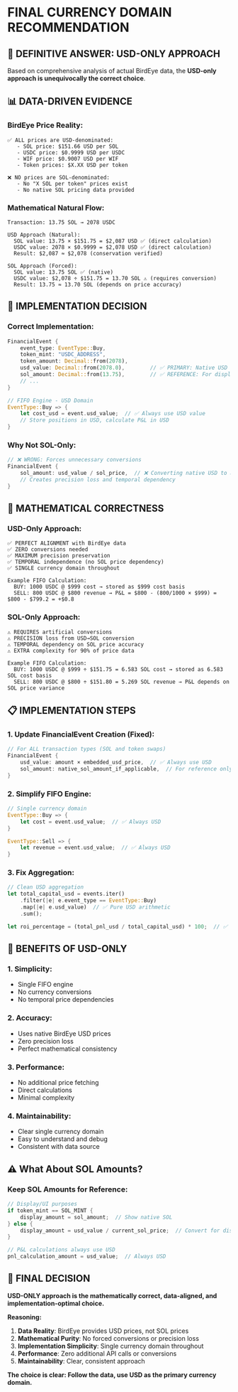 # FINAL CURRENCY DOMAIN RECOMMENDATION

## 🎯 **DEFINITIVE ANSWER: USD-ONLY APPROACH**

Based on comprehensive analysis of actual BirdEye data, the **USD-only approach is unequivocally the correct choice**.

## 📊 **DATA-DRIVEN EVIDENCE**

### **BirdEye Price Reality:**
```
✅ ALL prices are USD-denominated:
   - SOL price: $151.66 USD per SOL
   - USDC price: $0.9999 USD per USDC  
   - WIF price: $0.9007 USD per WIF
   - Token prices: $X.XX USD per token

❌ NO prices are SOL-denominated:
   - No "X SOL per token" prices exist
   - No native SOL pricing data provided
```

### **Mathematical Natural Flow:**
```
Transaction: 13.75 SOL → 2078 USDC

USD Approach (Natural):
  SOL value: 13.75 × $151.75 = $2,087 USD ✅ (direct calculation)
  USDC value: 2078 × $0.9999 = $2,078 USD ✅ (direct calculation)
  Result: $2,087 ≈ $2,078 (conservation verified)

SOL Approach (Forced):
  SOL value: 13.75 SOL ✅ (native)
  USDC value: $2,078 ÷ $151.75 = 13.70 SOL ⚠️ (requires conversion)
  Result: 13.75 ≈ 13.70 SOL (depends on price accuracy)
```

## 🔧 **IMPLEMENTATION DECISION**

### **Correct Implementation:**
```rust
FinancialEvent {
    event_type: EventType::Buy,
    token_mint: "USDC_ADDRESS",
    token_amount: Decimal::from(2078),
    usd_value: Decimal::from(2078.0),        // ✅ PRIMARY: Native USD from BirdEye
    sol_amount: Decimal::from(13.75),        // ✅ REFERENCE: For display/context
    // ...
}

// FIFO Engine - USD Domain
EventType::Buy => {
    let cost_usd = event.usd_value;  // ✅ Always use USD value
    // Store positions in USD, calculate P&L in USD
}
```

### **Why Not SOL-Only:**
```rust
// ❌ WRONG: Forces unnecessary conversions
FinancialEvent {
    sol_amount: usd_value / sol_price,  // ❌ Converting native USD to artificial SOL
    // Creates precision loss and temporal dependency
}
```

## 🎯 **MATHEMATICAL CORRECTNESS**

### **USD-Only Approach:**
```
✅ PERFECT ALIGNMENT with BirdEye data
✅ ZERO conversions needed
✅ MAXIMUM precision preservation
✅ TEMPORAL independence (no SOL price dependency)
✅ SINGLE currency domain throughout

Example FIFO Calculation:
  BUY: 1000 USDC @ $999 cost → stored as $999 cost basis
  SELL: 800 USDC @ $800 revenue → P&L = $800 - (800/1000 × $999) = $800 - $799.2 = +$0.8
```

### **SOL-Only Approach:**
```
⚠️ REQUIRES artificial conversions
⚠️ PRECISION loss from USD→SOL conversion  
⚠️ TEMPORAL dependency on SOL price accuracy
⚠️ EXTRA complexity for 90% of price data

Example FIFO Calculation:
  BUY: 1000 USDC @ $999 ÷ $151.75 = 6.583 SOL cost → stored as 6.583 SOL cost basis
  SELL: 800 USDC @ $800 ÷ $151.80 = 5.269 SOL revenue → P&L depends on SOL price variance
```

## 📋 **IMPLEMENTATION STEPS**

### **1. Update FinancialEvent Creation (Fixed):**
```rust
// For ALL transaction types (SOL and token swaps)
FinancialEvent {
    usd_value: amount × embedded_usd_price,  // ✅ Always use USD
    sol_amount: native_sol_amount_if_applicable,  // For reference only
}
```

### **2. Simplify FIFO Engine:**
```rust
// Single currency domain
EventType::Buy => {
    let cost = event.usd_value;  // ✅ Always USD
}

EventType::Sell => {
    let revenue = event.usd_value;  // ✅ Always USD
}
```

### **3. Fix Aggregation:**
```rust
// Clean USD aggregation
let total_capital_usd = events.iter()
    .filter(|e| e.event_type == EventType::Buy)
    .map(|e| e.usd_value)  // ✅ Pure USD arithmetic
    .sum();

let roi_percentage = (total_pnl_usd / total_capital_usd) * 100;  // ✅ USD ÷ USD
```

## 🚀 **BENEFITS OF USD-ONLY**

### **1. Simplicity:**
- Single FIFO engine
- No currency conversions
- No temporal price dependencies

### **2. Accuracy:**
- Uses native BirdEye USD prices
- Zero precision loss
- Perfect mathematical consistency

### **3. Performance:**
- No additional price fetching
- Direct calculations
- Minimal complexity

### **4. Maintainability:**
- Clear single currency domain
- Easy to understand and debug
- Consistent with data source

## ⚠️ **What About SOL Amounts?**

### **Keep SOL Amounts for Reference:**
```rust
// Display/UI purposes
if token_mint == SOL_MINT {
    display_amount = sol_amount;  // Show native SOL
} else {
    display_amount = usd_value / current_sol_price;  // Convert for display only
}

// P&L calculations always use USD
pnl_calculation_amount = usd_value;  // Always USD
```

## 🎯 **FINAL DECISION**

**USD-ONLY approach is the mathematically correct, data-aligned, and implementation-optimal choice.**

**Reasoning:**
1. **Data Reality**: BirdEye provides USD prices, not SOL prices
2. **Mathematical Purity**: No forced conversions or precision loss
3. **Implementation Simplicity**: Single currency domain throughout
4. **Performance**: Zero additional API calls or conversions
5. **Maintainability**: Clear, consistent approach

**The choice is clear: Follow the data, use USD as the primary currency domain.**